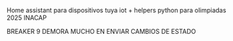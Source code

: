 Home assistant para dispositivos tuya iot + helpers python para olimpiadas 2025 INACAP


BREAKER 9 DEMORA MUCHO EN ENVIAR CAMBIOS DE ESTADO